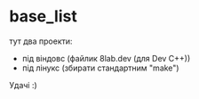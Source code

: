 base_list
=========

тут два проекти:<br>
- під віндовс (файлик 8lab.dev (для Dev C++))<br>
- під лінукс (збирати стандартним "make")<br>

Удачі :)
